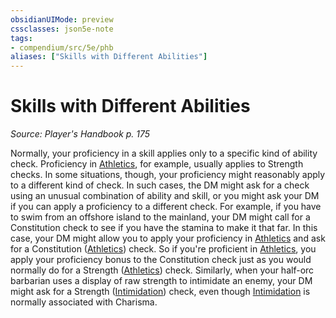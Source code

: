 ```yaml
---
obsidianUIMode: preview
cssclasses: json5e-note
tags:
- compendium/src/5e/phb
aliases: ["Skills with Different Abilities"]
---
```

# Skills with Different Abilities
*Source: Player's Handbook p. 175* 

Normally, your proficiency in a skill applies only to a specific kind of ability check. Proficiency in [Athletics](/2-Mechanics/CLI/rules/skills.md#Athletics), for example, usually applies to Strength checks. In some situations, though, your proficiency might reasonably apply to a different kind of check. In such cases, the DM might ask for a check using an unusual combination of ability and skill, or you might ask your DM if you can apply a proficiency to a different check. For example, if you have to swim from an offshore island to the mainland, your DM might call for a Constitution check to see if you have the stamina to make it that far. In this case, your DM might allow you to apply your proficiency in [Athletics](/2-Mechanics/CLI/rules/skills.md#Athletics) and ask for a Constitution ([Athletics](/2-Mechanics/CLI/rules/skills.md#Athletics)) check. So if you're proficient in [Athletics](/2-Mechanics/CLI/rules/skills.md#Athletics), you apply your proficiency bonus to the Constitution check just as you would normally do for a Strength ([Athletics](/2-Mechanics/CLI/rules/skills.md#Athletics)) check. Similarly, when your half-orc barbarian uses a display of raw strength to intimidate an enemy, your DM might ask for a Strength ([Intimidation](/2-Mechanics/CLI/rules/skills.md#Intimidation)) check, even though [Intimidation](/2-Mechanics/CLI/rules/skills.md#Intimidation) is normally associated with Charisma.